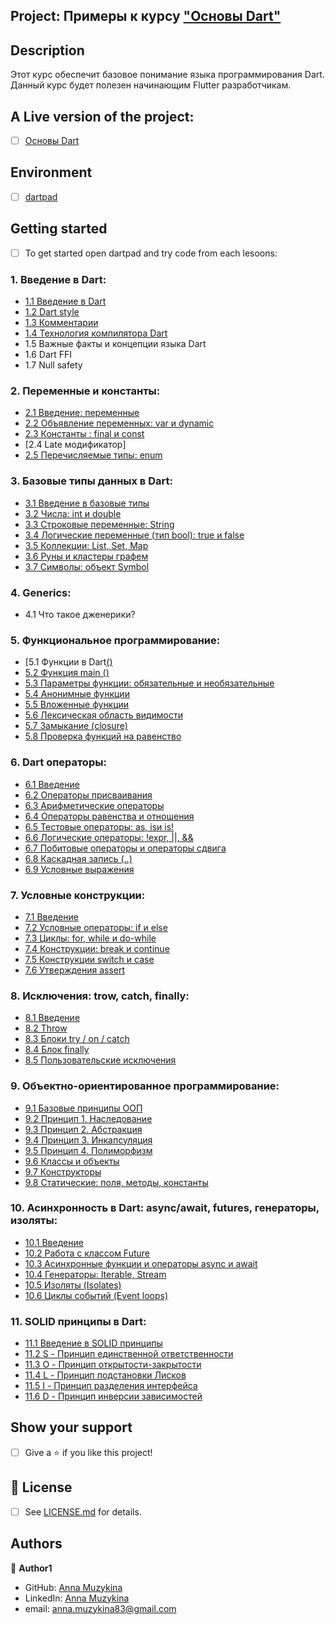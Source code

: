 ## Project: Примеры к курсу ["Основы Dart"](https://stepik.org/course/92982)

## Description
Этот курс обеспечит базовое понимание языка программирования Dart. Данный курс будет полезен начинающим Flutter разработчикам.

## A Live version of the project:
- [ ] [Основы Dart](https://stepik.org/course/92982)


## Environment
- [ ] [dartpad](https://dartpad.dev/)

## Getting started
- [ ] To get started open dartpad and try code from each lesoons:
### 1.  Введение в Dart:
* [1.1  Введение в Dart](https://github.com/Anna-Myzukina/dart-course/blob/main/1.%20%D0%92%D0%B2%D0%B5%D0%B4%D0%B5%D0%BD%D0%B8%D0%B5%20%D0%B2%20Dart/1.1_main.dart)
* [1.2  Dart style](https://github.com/Anna-Myzukina/dart-course/blob/main/1.%20%D0%92%D0%B2%D0%B5%D0%B4%D0%B5%D0%BD%D0%B8%D0%B5%20%D0%B2%20Dart/1.2_main.dart)
* [1.3  Комментарии](https://github.com/Anna-Myzukina/dart-course/blob/main/1.%20%D0%92%D0%B2%D0%B5%D0%B4%D0%B5%D0%BD%D0%B8%D0%B5%20%D0%B2%20Dart/1.3_main.dart)
* [1.4  Технология компилятора Dart](https://github.com/Anna-Myzukina/dart-course/blob/main/1.%20%D0%92%D0%B2%D0%B5%D0%B4%D0%B5%D0%BD%D0%B8%D0%B5%20%D0%B2%20Dart/1.4_main.dart)
* 1.5  Важные факты и концепции языка Dart
* 1.6 Dart FFI
* 1.7 Null safety
   
### 2.  Переменные и константы:
* [2.1  Введение: переменные](https://github.com/Anna-Myzukina/dart-course/blob/main/5.%20%D0%9F%D0%B5%D1%80%D0%B5%D0%BC%D0%B5%D0%BD%D0%BD%D1%8B%D0%B5%20%D0%B8%20%D0%BA%D0%BE%D0%BD%D1%81%D1%82%D0%B0%D0%BD%D1%82%D1%8B/5.1_main.dart)
* [2.2  Объявление переменных: var и dynamic](https://github.com/Anna-Myzukina/dart-course/blob/main/5.%20%D0%9F%D0%B5%D1%80%D0%B5%D0%BC%D0%B5%D0%BD%D0%BD%D1%8B%D0%B5%20%D0%B8%20%D0%BA%D0%BE%D0%BD%D1%81%D1%82%D0%B0%D0%BD%D1%82%D1%8B/5.2_main.dart)
* [2.3  Константы : final и const](https://github.com/Anna-Myzukina/dart-course/blob/main/5.%20%D0%9F%D0%B5%D1%80%D0%B5%D0%BC%D0%B5%D0%BD%D0%BD%D1%8B%D0%B5%20%D0%B8%20%D0%BA%D0%BE%D0%BD%D1%81%D1%82%D0%B0%D0%BD%D1%82%D1%8B/5.3_main.dart)
* [2.4  Late модификатор]
* [2.5  Перечисляемые типы: enum](https://github.com/Anna-Myzukina/dart-course/blob/main/5.%20%D0%9F%D0%B5%D1%80%D0%B5%D0%BC%D0%B5%D0%BD%D0%BD%D1%8B%D0%B5%20%D0%B8%20%D0%BA%D0%BE%D0%BD%D1%81%D1%82%D0%B0%D0%BD%D1%82%D1%8B/5.4_main.dart)
  
### 3.  Базовые типы данных в Dart:
* [3.1  Введение в базовые типы](https://github.com/Anna-Myzukina/dart-course/blob/main/6.%20%D0%91%D0%B0%D0%B7%D0%BE%D0%B2%D1%8B%D0%B5%20%D1%82%D0%B8%D0%BF%D1%8B%20%D0%B4%D0%B0%D0%BD%D0%BD%D1%8B%D1%85%20%D0%B2%20Dart/6.1_main.dart)
* [3.2  Числа: int и double](https://github.com/Anna-Myzukina/dart-course/blob/main/6.%20%D0%91%D0%B0%D0%B7%D0%BE%D0%B2%D1%8B%D0%B5%20%D1%82%D0%B8%D0%BF%D1%8B%20%D0%B4%D0%B0%D0%BD%D0%BD%D1%8B%D1%85%20%D0%B2%20Dart/6.2_main.dart)
* [3.3  Строковые переменные: String](https://github.com/Anna-Myzukina/dart-course/blob/main/6.%20%D0%91%D0%B0%D0%B7%D0%BE%D0%B2%D1%8B%D0%B5%20%D1%82%D0%B8%D0%BF%D1%8B%20%D0%B4%D0%B0%D0%BD%D0%BD%D1%8B%D1%85%20%D0%B2%20Dart/6.3.1_main.dart)
* [3.4  Логические переменные (тип bool): true и false](https://github.com/Anna-Myzukina/dart-course/blob/main/6.%20%D0%91%D0%B0%D0%B7%D0%BE%D0%B2%D1%8B%D0%B5%20%D1%82%D0%B8%D0%BF%D1%8B%20%D0%B4%D0%B0%D0%BD%D0%BD%D1%8B%D1%85%20%D0%B2%20Dart/6.4_main.dart)
* [3.5  Коллекции: List, Set, Map](https://github.com/Anna-Myzukina/dart-course/tree/main/6.%20%D0%91%D0%B0%D0%B7%D0%BE%D0%B2%D1%8B%D0%B5%20%D1%82%D0%B8%D0%BF%D1%8B%20%D0%B4%D0%B0%D0%BD%D0%BD%D1%8B%D1%85%20%D0%B2%20Dart)
* [3.6  Руны и кластеры графем](https://github.com/Anna-Myzukina/dart-course/blob/main/6.%20%D0%91%D0%B0%D0%B7%D0%BE%D0%B2%D1%8B%D0%B5%20%D1%82%D0%B8%D0%BF%D1%8B%20%D0%B4%D0%B0%D0%BD%D0%BD%D1%8B%D1%85%20%D0%B2%20Dart/6.6_main.dart)
* [3.7  Символы: объект Symbol](https://github.com/Anna-Myzukina/dart-course/blob/main/6.%20%D0%91%D0%B0%D0%B7%D0%BE%D0%B2%D1%8B%D0%B5%20%D1%82%D0%B8%D0%BF%D1%8B%20%D0%B4%D0%B0%D0%BD%D0%BD%D1%8B%D1%85%20%D0%B2%20Dart/6.7_main.dart)
  
### 4.  Generics:
* 4.1  Что такое дженерики?
  
### 5.  Функциональное программирование:
* [5.1  Функции в Dart[()]()
* [5.2  Функция main ()]()
* [5.3  Параметры функции: обязательные и необязательные]()
* [5.4  Анонимные функции]()
* [5.5  Вложенные функции]()
* [5.6  Лексическая область видимости]()
* [5.7  Замыкание (closure)]()
* [5.8  Проверка функций на равенство]()
  
### 6.  Dart операторы:
* [6.1  Введение]()
* [6.2  Операторы присваивания]()
* [6.3  Арифметические операторы]()
* [6.4  Операторы равенства и отношения]()
* [6.5  Тестовые операторы: as, isи is!]()
* [6.6  Логические операторы: !expr, ||, &&]()
* [6.7  Побитовые операторы и операторы сдвига]()
* [6.8  Каскадная запись (..)]()
* [6.9  Условные выражения]()
  
### 7.  Условные конструкции:
* [7.1  Введение]()
* [7.2  Условные операторы: if и else]()
* [7.3  Циклы: for, while и do-while]()
* [7.4   Конструкции: break и continue]()
* [7.5  Конструкции switch и case]()
* [7.6  Утверждения assert]()
  
### 8.  Исключения: trow, catch, finally:
* [8.1  Введение]()
* [8.2  Throw]()
* [8.3  Блоки try / on / catch]()
* [8.4  Блок finally]()
* [8.5  Пользовательские исключения]()
  
### 9.  Объектно-ориентированное программирование:
* [9.1  Базовые принципы ООП]()
* [9.2  Принцип 1. Наследование]()
* [9.3  Принцип 2. Абстракция]()
* [9.4  Принцип 3. Инкапсуляция]()
* [9.5  Принцип 4. Полиморфизм]()
* [9.6  Классы и объекты]()
* [9.7  Конструкторы]()
* [9.8  Статические: поля, методы, константы]()
  
### 10.  Асинхронность в Dart: async/await, futures, генераторы, изоляты:
* [10.1  Введение]()
* [10.2  Работа с классом Future]()
* [10.3  Асинхронные функции и операторы async и await]()
* [10.4  Генераторы: Iterable, Stream]()
* [10.5  Изоляты (Isolates)]()
* [10.6  Циклы событий (Event loops)]()
  
### 11.  SOLID принципы в Dart:
* [11.1  Введение в SOLID принципы]()
* [11.2  S - Принцип единственной ответственности]()
* [11.3  O - Принцип открытости-закрытости]()
* [11.4  L - Принцип подстановки Лисков]()
* [11.5  I - Принцип разделения интерфейса]()
* [11.6  D - Принцип инверсии зависимостей]()


## Show your support

- [ ] Give a ⭐️ if you like this project!

## 📝 License

* [ ] See [LICENSE.md](https://github.com/Anna-Myzukina/dart-course/blob/master/LICENSE.md) for details.

## Authors

👤 **Author1**
* GitHub: [Anna Muzykina](https://github.com/Anna-Myzukina)
* LinkedIn: [Anna Muzykina](https://www.linkedin.com/in/anna-muzykina/)
* email: anna.muzykina83@gmail.com
